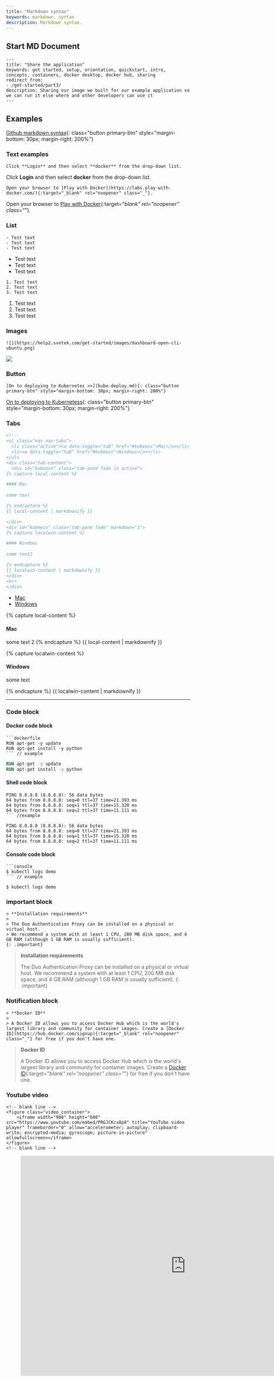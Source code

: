 ```yaml
---
title: "Markdown syntax"
keywords: markdown, syntax
description: Markdown syntax.
---
```


## Start MD Document 
```none
---
title: "Share the application"
keywords: get started, setup, orientation, quickstart, intro, concepts, containers, docker desktop, docker hub, sharing 
redirect_from:
- /get-started/part3/
description: Sharing our image we built for our example application so we can run it else where and other developers can use it
---
```

## Examples

[Github markdown syntax](https://github.github.com/gfm/){: class="button primary-btn" style="margin-bottom: 30px; margin-right: 200%"}

### Text examples

```none
Click **Login** and then select **docker** from the drop-down list.
```
Click **Login** and then select **docker** from the drop-down list.

```none
Open your browser to [Play with Docker](https://labs.play-with-docker.com/){:target="_blank" rel="noopener" class="_"}.
```
Open your browser to [Play with Docker](https://labs.play-with-docker.com/){:target="_blank" rel="noopener" class="_"}.

### List 

```none
- Test text 
- Test text
- Test text
```

- Test text 
- Test text
- Test text

```none
1. Test text 
2. Test text
3. Test text
```

1. Test text
2. Test text
3. Test text

### Images 
```
![](https://help2.svetek.com/get-started/images/dashboard-open-cli-ubuntu.png)
```

![](https://help2.svetek.com/get-started/images/dashboard-open-cli-ubuntu.png)


### Button 
```
[On to deploying to Kubernetes >>](kube-deploy.md){: class="button primary-btn" style="margin-bottom: 30px; margin-right: 200%"}
```
[On to deploying to Kubernetess](kube-deploy.md){: class="button primary-btn" style="margin-bottom: 30px; margin-right: 200%"}


### Tabs
```html
<!---
<ul class="nav nav-tabs">
  <li class="active"><a data-toggle="tab" href="#kubeosx">Mac</a></li>
  <li><a data-toggle="tab" href="#kubewin">Windows</a></li>
</ul>
<div class="tab-content">
  <div id="kubeosx" class="tab-pane fade in active">
{% capture local-content %}

#### Mac
    
some text

{% endcapture %}
{{ local-content | markdownify }}

</div>
<div id="kubewin" class="tab-pane fade" markdown="1">
{% capture localwin-content %}

#### Windows
  
some text2

{% endcapture %}
{{ localwin-content | markdownify }}
</div>
<hr>
</div>
```

<ul class="nav nav-tabs">
  <li class="active"><a data-toggle="tab" href="#kubeosx">Mac</a></li>
  <li><a data-toggle="tab" href="#kubewin">Windows</a></li>
</ul>
<div class="tab-content">
  <div id="kubeosx" class="tab-pane fade in active">
{% capture local-content %}

#### Mac

some text 2
{% endcapture %}
{{ local-content | markdownify }}

</div>
<div id="kubewin" class="tab-pane fade" markdown="1">
{% capture localwin-content %}

#### Windows

some text

{% endcapture %}
{{ localwin-content | markdownify }}
</div>
<hr>
</div>

### Code block 
#### Docker code block
```
```dockerfile
RUN apt-get -y update
RUN apt-get install -y python
``` // example
```
```dockerfile
RUN apt-get -y update
RUN apt-get install -y python
```

#### Shell code block
```shell
PING 8.8.8.8 (8.8.8.8): 56 data bytes
64 bytes from 8.8.8.8: seq=0 ttl=37 time=21.393 ms
64 bytes from 8.8.8.8: seq=1 ttl=37 time=15.320 ms
64 bytes from 8.8.8.8: seq=2 ttl=37 time=11.111 ms
``` //example
```
```shell  
PING 8.8.8.8 (8.8.8.8): 56 data bytes
64 bytes from 8.8.8.8: seq=0 ttl=37 time=21.393 ms
64 bytes from 8.8.8.8: seq=1 ttl=37 time=15.320 ms
64 bytes from 8.8.8.8: seq=2 ttl=37 time=11.111 ms
```
#### Console code block
```
```console  
$ kubectl logs demo
``` // example
``` 

```console  
$ kubectl logs demo
```

### important block
```
> **Installation requirements**
>
> The Duo Authentication Proxy can be installed on a physical or virtual host.
> We recommend a system with at least 1 CPU, 200 MB disk space, and 4 GB RAM (although 1 GB RAM is usually sufficient).
{: .important}
```
> **Installation requirements**
>
> The Duo Authentication Proxy can be installed on a physical or virtual host.
> We recommend a system with at least 1 CPU, 200 MB disk space, and 4 GB RAM (although 1 GB RAM is usually sufficient).
{: .important}

### Notification block
```
> **Docker ID**
>
> A Docker ID allows you to access Docker Hub which is the world's largest library and community for container images. Create a [Docker ID](https://hub.docker.com/signup){:target="_blank" rel="noopener" class="_"} for free if you don't have one.
```
> **Docker ID**
>
> A Docker ID allows you to access Docker Hub which is the world's largest library and community for container images. Create a [Docker ID](https://hub.docker.com/signup){:target="_blank" rel="noopener" class="_"} for free if you don't have one.

### Youtube video 

```
<!-- blank line -->
<figure class="video_container">
    <iframe width="900" height="600" src="https://www.youtube.com/embed/PRGJCKcx8p8" title="YouTube video player" frameborder="0" allow="accelerometer; autoplay; clipboard-write; encrypted-media; gyroscope; picture-in-picture" allowfullscreen></iframe>
</figure>
<!-- blank line -->
```

<!-- blank line -->
<figure class="video_container">
    <iframe width="900" height="600" src="https://www.youtube.com/embed/PRGJCKcx8p8" title="YouTube video player" frameborder="0" allow="accelerometer; autoplay; clipboard-write; encrypted-media; gyroscope; picture-in-picture" allowfullscreen></iframe>
</figure>
<!-- blank line -->